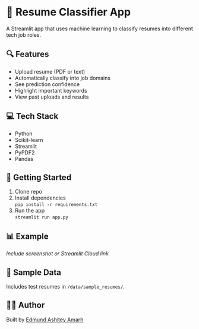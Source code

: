 
# 🧠 Resume Classifier App

A Streamlit app that uses machine learning to classify resumes into different tech job roles.

## 🔍 Features
- Upload resume (PDF or text)
- Automatically classify into job domains
- See prediction confidence
- Highlight important keywords
- View past uploads and results

## 💻 Tech Stack
- Python
- Scikit-learn
- Streamlit
- PyPDF2
- Pandas

## 🚀 Getting Started
1. Clone repo
2. Install dependencies  
   `pip install -r requirements.txt`
3. Run the app  
   `streamlit run app.py`

## 📊 Example
_Include screenshot or Streamlit Cloud link_

## 📁 Sample Data
Includes test resumes in `/data/sample_resumes/`.

## 👨‍💻 Author
Built by [Edmund Ashitey Amarh](linkedin.com/in/edmund-amarh-3362243b)
